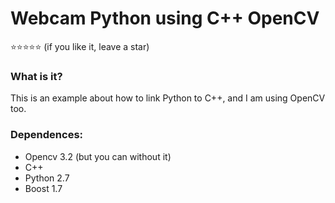 # Webcam Python using C++ OpenCV 

:star::star::star::star::star: (if you like it, leave a star)

### What is it?

This is an example about how to link Python to C++, and I am using OpenCV too.

### Dependences:

* Opencv 3.2 (but you can without it)
* C++
* Python 2.7
* Boost 1.7

